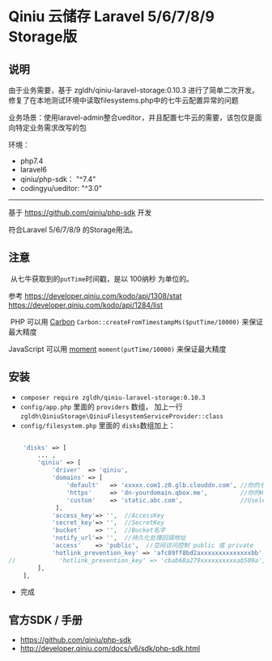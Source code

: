 # Qiniu 云储存 Laravel 5/6/7/8/9 Storage版

## 说明

由于业务需要，基于 zgldh/qiniu-laravel-storage:0.10.3 进行了简单二次开发。
修复了在本地测试环境中读取filesystems.php中的七牛云配置异常的问题

业务场景：使用laravel-admin整合ueditor，并且配置七牛云的需要，该包仅是面向特定业务需求改写的包

环境：
+ php7.4 
+ laravel6
+ qiniu/php-sdk： "^7.4"
+ codingyu/ueditor: "^3.0"


---

基于 https://github.com/qiniu/php-sdk 开发

符合Laravel 5/6/7/8/9 的Storage用法。

## 注意

  从七牛获取到的`putTime`时间戳，是以 100纳秒 为单位的。 
  
  参考 https://developer.qiniu.com/kodo/api/1308/stat https://developer.qiniu.com/kodo/api/1284/list
  
  PHP 可以用 [Carbon](http://carbon.nesbot.com/docs/) `Carbon::createFromTimestampMs($putTime/10000)` 来保证最大精度
  
  
  JavaScript 可以用 [moment](http://momentjs.cn/docs/#/parsing/unix-offset/)  `moment(putTime/10000)` 来保证最大精度
   

## 安装

 - ```composer require zgldh/qiniu-laravel-storage:0.10.3```
 - ```config/app.php``` 里面的 ```providers``` 数组， 加上一行 ```zgldh\QiniuStorage\QiniuFilesystemServiceProvider::class```
 - ```config/filesystem.php``` 里面的 ```disks```数组加上：

```php

    'disks' => [
        ... ,
        'qiniu' => [
            'driver'  => 'qiniu',
            'domains' => [
                'default'   => 'xxxxx.com1.z0.glb.clouddn.com', //你的七牛域名
                'https'     => 'dn-yourdomain.qbox.me',         //你的HTTPS域名
                'custom'    => 'static.abc.com',                //Useless 没啥用，请直接使用上面的 default 项
             ],
            'access_key'=> '',  //AccessKey
            'secret_key'=> '',  //SecretKey
            'bucket'    => '',  //Bucket名字
            'notify_url'=> '',  //持久化处理回调地址
            'access'    => 'public',  //空间访问控制 public 或 private
            'hotlink_prevention_key' => 'afc89ff8bd2axxxxxxxxxxxxxxbb', // CDN 时间戳防盗链的 key。 设置为 null 则不启用本功能。
//            'hotlink_prevention_key' => 'cbab68a279xxxxxxxxxxab509a', // 同上，备用
        ],
    ],

```

 - 完成



## 官方SDK / 手册

 - https://github.com/qiniu/php-sdk
 - http://developer.qiniu.com/docs/v6/sdk/php-sdk.html


